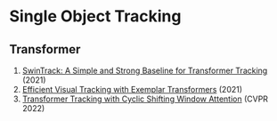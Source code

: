 #  Single Object Tracking

## Transformer
1. [SwinTrack: A Simple and Strong Baseline for Transformer Tracking](https://arxiv.org/abs/2112.00995) (2021)
2. [Efficient Visual Tracking with Exemplar Transformers](https://arxiv.org/abs/2112.09686) (2021)
3. [Transformer Tracking with Cyclic Shifting Window Attention](https://arxiv.org/abs/2205.03806) (CVPR 2022)
